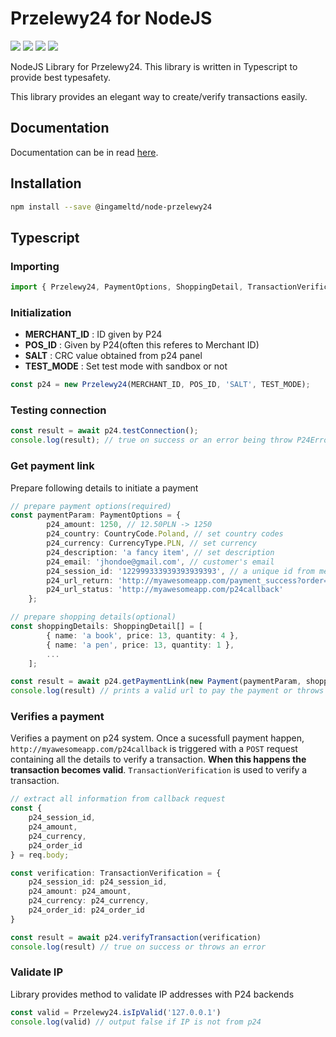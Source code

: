 # Przelewy24 for NodeJS

![](https://img.shields.io/github/workflow/status/kasvith/node-przelewy24/Build) ![](https://img.shields.io/github/license/kasvith/node-przelewy24) ![](https://img.shields.io/npm/v/@kasvith/node-przelewy24) ![](https://img.shields.io/github/last-commit/kasvith/node-przelewy24)

NodeJS Library for Przelewy24. This library is written in Typescript to provide
best typesafety.

This library provides an elegant way to create/verify transactions easily.

## Documentation

Documentation can be in read [here](https://ingameltd.github.io/node-przelewy24).

## Installation

```bash
npm install --save @ingameltd/node-przelewy24
```

## Typescript

### Importing

```typescript
import { Przelewy24, PaymentOptions, ShoppingDetail, TransactionVerification } from '@ingameltd/node-przelewy24';
```

### Initialization

- **MERCHANT_ID** : ID given by P24
- **POS_ID** : Given by P24(often this referes to Merchant ID)
- **SALT** : CRC value obtained from p24 panel
- **TEST_MODE** : Set test mode with sandbox or not

```typescript
const p24 = new Przelewy24(MERCHANT_ID, POS_ID, 'SALT', TEST_MODE);
```

### Testing connection

```typescript
const result = await p24.testConnection();
console.log(result); // true on success or an error being throw P24Error
```

### Get payment link

Prepare following details to initiate a payment

```typescript
// prepare payment options(required)
const paymentParam: PaymentOptions = {
        p24_amount: 1250, // 12.50PLN -> 1250
        p24_country: CountryCode.Poland, // set country codes
        p24_currency: CurrencyType.PLN, // set currency
        p24_description: 'a fancy item', // set description
        p24_email: 'jhondoe@gmail.com', // customer's email
        p24_session_id: '122999333939393939393', // a unique id from merchant's system
        p24_url_return: 'http://myawesomeapp.com/payment_success?order=abc', // return user to following url after a valid transaction
        p24_url_status: 'http://myawesomeapp.com/p24callback'
    };

// prepare shopping details(optional)
const shoppingDetails: ShoppingDetail[] = [
        { name: 'a book', price: 13, quantity: 4 },
        { name: 'a pen', price: 13, quantity: 1 },
        ...
    ];

const result = await p24.getPaymentLink(new Payment(paymentParam, shoppingDetails));
console.log(result) // prints a valid url to pay the payment or throws an error
```

### Verifies a payment

Verifies a payment on p24 system. Once a sucessfull payment happen, `http://myawesomeapp.com/p24callback` is triggered with a `POST` request containing all the details to verify a transaction. **When this happens the transaction becomes valid**. `TransactionVerification` is used to verify a transaction.

```typescript
// extract all information from callback request
const {
    p24_session_id,
    p24_amount,
    p24_currency,
    p24_order_id
} = req.body;

const verification: TransactionVerification = {
    p24_session_id: p24_session_id,
    p24_amount: p24_amount,
    p24_currency: p24_currency,
    p24_order_id: p24_order_id
}

const result = await p24.verifyTransaction(verification)
console.log(result) // true on success or throws an error

```

### Validate IP

Library provides method to validate IP addresses with P24 backends

```typescript
const valid = Przelewy24.isIpValid('127.0.0.1')
console.log(valid) // output false if IP is not from p24
```
